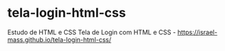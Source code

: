 # tela-login-html-css
Estudo de HTML e CSS
Tela de Login com HTML e CSS -  https://israel-mass.github.io/tela-login-html-css/
